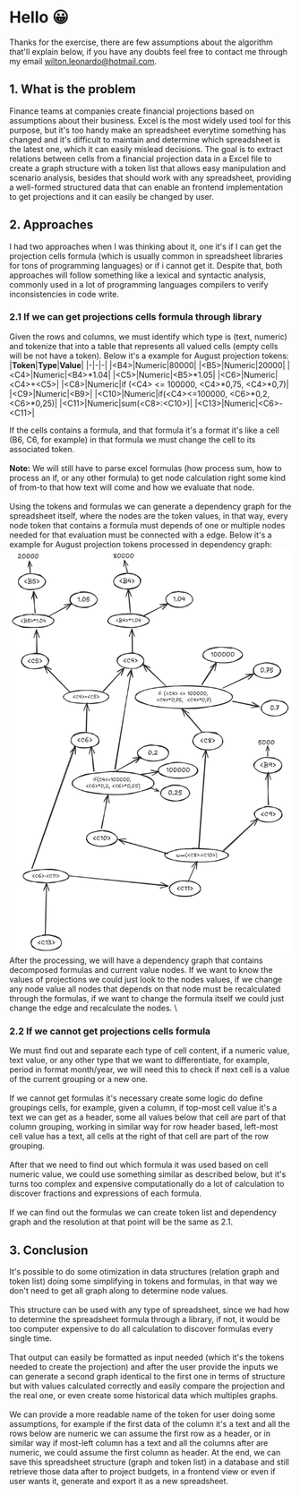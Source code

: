 # Hello 😀
Thanks for the exercise, there are few assumptions about the algorithm that'll explain below, if you have any doubts feel free to contact me through my email <u>wilton.leonardo@hotmail.com</u>. 

## 1. What is the problem
Finance teams at companies create financial projections based on assumptions about their business. Excel is the most widely used tool for this purpose, but it's too handy make an spreadsheet everytime something has changed and it's difficult to maintain and determine which spreadsheet is the latest one, which it can easily mislead decisions. The goal is to extract relations between cells from a financial projection data in a Excel file to create a graph structure with a token list that allows easy manipulation and scenario analysis, besides that should work with any spreadsheet, providing a well-formed structured data that can enable an frontend implementation to get projections and it can easily be changed by user.

## 2. Approaches
I had two approaches when I was thinking about it, one it's if I can get the projection cells formula (which is usually common in spreadsheet libraries for tons of programming languages) or if i cannot get it. Despite that, both approaches will follow something like a lexical and syntactic analysis, commonly used in a lot of programming languages compilers to verify inconsistencies in code write.

### 2.1 If we can get projections cells formula through library
Given the rows and columns, we must identify which type is (text, numeric) and tokenize that into a table that represents all valued cells (empty cells will be not have a token). Below it's a example for August projection tokens:
|**Token**|**Type**|**Value**|
|-|-|-|
|\<B4>|Numeric|80000|
|\<B5>|Numeric|20000|
|\<C4>|Numeric|\<B4>*1.04|
|\<C5>|Numeric|\<B5>*1.05|
|\<C6>|Numeric|\<C4>+\<C5>|
|\<C8>|Numeric|if (\<C4> <= 100000, \<C4>*0,75,  \<C4>*0,7)|
|\<C9>|Numeric|\<B9>|
|\<C10>|Numeric|if(\<C4><=100000, \<C6>*0,2, \<C6>*0,25)|
|\<C11>|Numeric|sum(\<C8>:\<C10>)|
|\<C13>|Numeric|\<C6>-\<C11>|

If the cells contains a formula, and that formula it's a format it's like a cell (B6, C6, for example) in that formula we must change the cell to its associated token.
\
\
**Note:** We will still have to parse excel formulas (how process sum, how to process an if, or any other formula) to get node calculation right some kind of from-to that how text will come and how we evaluate that node.
\
\
Using the tokens and formulas we can generate a dependency graph for the spreadsheet itself, where the nodes are the token values, in that way, every node token that contains a formula must depends of one or multiple nodes needed for that evaluation must be connected with a edge. Below it's a example for August projection tokens processed in dependency graph:
\
![](graph.png)
After the processing, we will have a dependency graph that contains decomposed formulas and current value nodes. If we want to know the values  of projections we could just look to the nodes values, if we change any node value all nodes that depends on that node must be recalculated through the formulas, if we want to change the formula itself we could just change the edge and recalculate the nodes.
\
### 2.2 If we cannot get projections cells formula
We must find out and separate each type of cell content, if a numeric value, text value, or any other type that we want to differentiate, for example, period in format month/year, we will need this to check if next cell is a value of the current grouping or a new one.
\
\
If we cannot get formulas it's necessary create some logic do define groupings cells, for example, given a column, if top-most cell value it's a text we can get as a header, some all values below that cell are part of that column grouping, working in similar way for row header based, left-most cell value has a text, all cells at the right of that cell are part of the row grouping.
\
\
After that we need to find out which formula it was used based on cell numeric value, we could use something similar as described below, but it's turns too complex and expensive computationally do a lot of calculation to discover fractions and expressions of each formula.
\
\
If we can find out the formulas we can create token list and dependency graph and the resolution at that point will be the same as 2.1.

## 3. Conclusion
It's possible to do some otimization in data structures (relation graph and token list) doing some simplifying in tokens and formulas, in that way we don't need to get all graph along to determine node values.
\
\
This structure can be used with any type of spreadsheet, since we had how to determine the spreadsheet formula through a library, if not, it would be too computer expensive to do all calculation to discover formulas every single time.
\
\
That output can easily be formatted as input needed (which it's the tokens needed to create the projection) and after the user provide the inputs we can generate a second graph identical to the first one in terms of structure but with values calculated correctly and easily compare the projection and the real one, or even create some historical data which multiples graphs. 
\
\
We can provide a more readable name of the token for user doing some assumptions, for example if the first data of the column it's a text and all the rows below are numeric we can assume the first row as a header, or in similar way if most-left column has a text and all the columns after are numeric, we could assume the first column as header.
At the end, we can save this spreadsheet structure (graph and token list) in a database and still retrieve those data after to project budgets, in a frontend view or even if user wants it, generate and export it as a new spreadsheet.  

